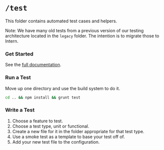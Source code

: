 # `/test`
This folder contains automated test cases and helpers.

Note: We have many old tests from a previous version of our testing architecture located in the `legacy` folder. The intention is to migrate those to Intern.

### Get Started
See the [full documentation](https://equinox.atlassian.net/wiki/pages/viewpage.action?pageId=38666258 "Documentation for Automated Tests.").

### Run a Test
Move up one directory and use the build system to do it.
````bash
cd .. && npm install && grunt test
````

### Write a Test
1. Choose a feature to test.
2. Choose a test type, unit or functional.
3. Create a new file for it in the folder appropriate for that test type.
4. Use a smoke test as a template to base your test off of.
5. Add your new test file to the configuration.
